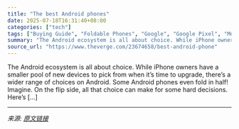 ```yaml
---
title: "The best Android phones"
date: 2025-07-18T16:31:40+08:00
categories: ["tech"]
tags: ["Buying Guide", "Foldable Phones", "Google", "Google Pixel", "Mobile", "OnePlus", "Samsung", "Tech"]
summary: "The Android ecosystem is all about choice. While iPhone owners have a smaller pool of new devices to pick from when it’s time to upgrade, there’s a wider range of choices on Android. Some Android phon"
source_url: "https://www.theverge.com/23674658/best-android-phone"
---
```


The Android ecosystem is all about choice. While iPhone owners have a smaller pool of new devices to pick from when it’s time to upgrade, there’s a wider range of choices on Android. Some Android phones even fold in half! Imagine. On the flip side, all that choice can make for some hard decisions. Here’s [&#8230;]

---

*来源: [原文链接](https://www.theverge.com/23674658/best-android-phone)*
